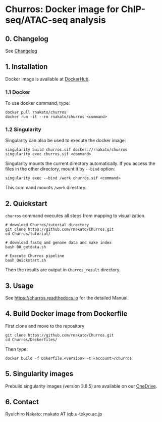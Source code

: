 # Churros: Docker image for ChIP-seq/ATAC-seq analysis

## 0. Changelog

See [Changelog](https://github.com/rnakato/Churros/blob/master/ChangeLog.md)

## 1. Installation

Docker image is available at [DockerHub](https://hub.docker.com/r/rnakato/churros).

### 1.1 Docker
To use docker command, type:

    docker pull rnakato/churros
    docker run -it --rm rnakato/churros <command>

### 1.2 Singularity

Singularity can also be used to execute the docker image:

    singularity build churros.sif docker://rnakato/churros
    singularity exec churros.sif <command>

Singularity mounts the current directory automatically. If you access the files in the other directory, mount it by `--bind` option:

    singularity exec --bind /work churros.sif <command>

This command mounts `/work` directory.

## 2. Quickstart

``churros`` command executes all steps from mapping to visualization.

    # download Churros/tutorial directory
    git clone https://github.com/rnakato/Churros.git
    cd Churros/tutorial/

    # download fastq and genome data and make index
    bash 00_getdata.sh

    # Execute Churros pipeline
    bash Quickstart.sh

Then the results are output in `Churros_result` directory.

## 3. Usage

See https://churros.readthedocs.io for the detailed Manual.

## 4. Build Docker image from Dockerfile

First clone and move to the repository

    git clone https://github.com/rnakato/Churros.git
    cd Churros/Dockerfiles/

Then type:

    docker build -f Dokerfile.<version> -t <account>/churros

## 5. Singularity images

Prebuild singularity images (version 3.8.5) are available on our [OneDrive](https://univtokyo-my.sharepoint.com/:f:/g/personal/5389587184_utac_u-tokyo_ac_jp/Ets7oReOmS9Lh07GIIJzGgsB37DU758tBumO6qmAjCv3Ag?e=y7rzx0).



## 6. Contact

Ryuichiro Nakato: rnakato AT iqb.u-tokyo.ac.jp
